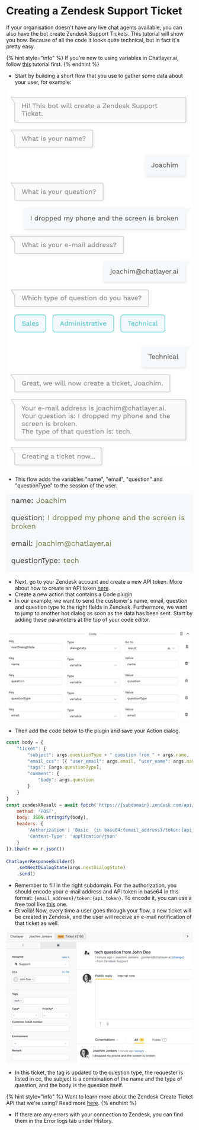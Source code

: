 # Creating a Zendesk Support Ticket

If your organisation doesn't have any live chat agents available, you can also have the bot create Zendesk Support Tickets. This tutorial will show you how. Because of all the code it looks quite technical, but in fact it's pretty easy.

{% hint style="info" %}
If you're new to using variables in Chatlayer.ai, follow [this](https://docs.chatlayer.ai/tutorials/tutorial-conditional-flow-navigation) tutorial first.
{% endhint %}

* Start by building a short flow that you use to gather some data about your user, for example:

![](../../.gitbook/assets/image%20%28328%29.png)

* This flow adds the variables "name", "email", "question" and "questionType" to the session of the user.

![](../../.gitbook/assets/image%20%28327%29.png)

* Next, go to your Zendesk account and create a new API token. More about how to create an API token [here](https://developer.zendesk.com/rest_api/docs/support/introduction#api-token).
* Create a new action that contains a Code plugin
* In our example, we want to send the customer's name, email, question and question type to the right fields in Zendesk. Furthermore, we want to jump to another bot dialog as soon as the data has been sent. Start by adding these parameters at the top of your code editor.

![](../../.gitbook/assets/image%20%28329%29.png)

* Then add the code below to the plugin and save your Action dialog.

```javascript
const body = {
    "ticket": {
        "subject": args.questionType + " question from " + args.name,
        "email_ccs": [{ "user_email": args.email, "user_name": args.name }],
        "tags": [args.questionType],
        "comment": {
            "body": args.question
        }
    }
}
const zendeskResult = await fetch('https://{subdomain}.zendesk.com/api/v2/tickets.json', {
    method: 'POST',
    body: JSON.stringify(body),
    headers: {
        'Authorization': 'Basic  {in base64:{email_address}/token:{api_token}}',
        'Content-Type': 'application/json'
    }
}).then(r => r.json())

ChatlayerResponseBuilder()
    .setNextDialogState(args.nextDialogState)
    .send()
```

* Remember to fill in the right subdomain. For the authorization, you should encode your e-mail address and API token in base64 in this format: `{email_address}/token:{api_token}`. To encode it, you can use a free tool like [this](https://opinionatedgeek.com/Codecs/Base64Encoder) one.
* Et voilà! Now, every time a user goes through your flow, a new ticket will be created in Zendesk, and the user will receive an e-mail notification of that ticket as well.

![](../../.gitbook/assets/image%20%28330%29.png)

* In this ticket, the tag is updated to the question type, the requester is listed in cc, the subject is a combination of the name and the type of question, and the body is the question itself.

{% hint style="info" %}
Want to learn more about the Zendesk Create Ticket API that we're using? Read more [here](https://developer.zendesk.com/rest_api/docs/support/tickets#create-ticket).
{% endhint %}

* If there are any errors with your connection to Zendesk, you can find them in the Error logs tab under History.

